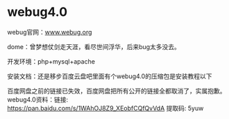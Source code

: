 # webug4.0

webug官网：www.webug.org

dome：曾梦想仗剑走天涯，看尽世间浮华，后来bug太多没去。

开发环境：php+mysql+apache

安装文档：还是移步百度云盘吧里面有个webug4.0的压缩包是安装教程以下


百度网盘之前的链接已失效，百度网盘把所有公开的链接全都取消了，实属抱歉。
webug4.0资料：链接: https://pan.baidu.com/s/1WAhOJ8Z9_XEobfCQfQvVdA 提取码: 5yuw 
